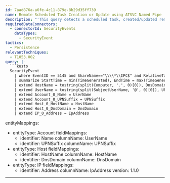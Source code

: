```yaml
---
id: 7aad876a-a6fe-4c11-879e-8b29d35ff739
name: Remote Scheduled Task Creation or Update using ATSVC Named Pipe
description: "'This query detects a scheduled task, created/updated remotely, using the ATSVC name pipe. \nThreat actors are using scheduled tasks for establishing persistence and moving laterally through the network.\nRef: https://blog.menasec.net/2019/03/threat-hunting-25-scheduled-tasks-for.html'\n"
requiredDataConnectors:
  - connectorId: SecurityEvents
    dataTypes:
      - SecurityEvent
tactics:
  - Persistence
relevantTechniques:
  - T1053.002
query: |-
  ```kusto
  SecurityEvent
    | where EventID == 5145 and ShareName=="\\\\*\\IPC$" and RelativeTargetName == "atsvc"
    | summarize StartTime = min(TimeGenerated), EndTime = max(TimeGenerated) by EventID, Computer, SubjectUserName, ShareName, RelativeTargetName, IpAddress
    | extend HostName = tostring(split(Computer, '.', 0)[0]), DnsDomain = tostring(strcat_array(array_slice(split(Computer, '.'), 1, -1), '.'))
    | extend UserName = tostring(split(SubjectUserName, '@', 0)[0]), UPNSuffix = tostring(split(SubjectUserName, '@', 1)[0])
    | extend Account_0_Name = UserName
    | extend Account_0_UPNSuffix = UPNSuffix
    | extend Host_0_HostName = HostName
    | extend Host_0_DnsDomain = DnsDomain
    | extend IP_0_Address = IpAddress
  ```
entityMappings:
  - entityType: Account
    fieldMappings:
      - identifier: Name
        columnName: UserName
      - identifier: UPNSuffix
        columnName: UPNSuffix
  - entityType: Host
    fieldMappings:
      - identifier: HostName
        columnName: HostName
      - identifier: DnsDomain
        columnName: DnsDomain
  - entityType: IP
    fieldMappings:
      - identifier: Address
        columnName: IpAddress
version: 1.1.0
---
```


